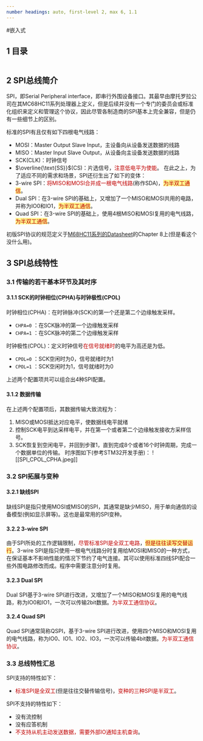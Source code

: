 ```yaml
---
number headings: auto, first-level 2, max 6, 1.1
---
```

#嵌入式 

## 1 目录

```toc
```

## 2 SPI总线简介

SPI，即Serial Peripheral interface，即串行外围设备接口。其最早由摩托罗拉公司在其MC68HC11系列处理器上定义，但是后续并没有一个专门的委员会或标准化组织来定义和管理这个协议，因此尽管各制造商的SPI基本上完全兼容，但是仍有一些细节上的区别。

标准的SPI有且仅有如下四根电气线路：
- MOSI：Master Output Slave Input，主设备向从设备发送数据的线路
- MISO：Master Input Slave Output，从设备向主设备发送数据的线路
- SCK(CLK)：时钟信号
- $\overline{\text{SS}}$(CS)：片选信号，<font color="#c00000">注意低电平为使能</font>。
在此之上，为了适应不同的需求和场景，SPI还衍生出了如下的变体：
- 3-wire SPI：<font color="#c00000">将MISO和MOSI合并成一根电气线路</font>(称作SDA)，<span style="background:#fff88f"><font color="#c00000">为半双工通信</font></span>。
- Dual SPI：在3-wire SPI的基础上，又增加了一个MISO和MOSI共用的电路，并称为IO0和IO1，<span style="background:#fff88f"><font color="#c00000">为半双工通信</font></span>。
- Quad SPI：在3-wire SPI的基础上，使用4根MISO和MOSI复用的电气线路，<span style="background:#fff88f"><font color="#c00000">为半双工通信</font></span>。

初版SPI协议的规范定义于[M68HC11系列的Datasheet](https://www.nxp.com/docs/en/data-sheet/M68HC11E.pdf)的Chapter 8上(但是看这个没什么用)。

## 3 SPI总线特性

### 3.1 传输的若干基本环节及其时序

#### 3.1.1 SCK的时钟相位(CPHA)与时钟极性(CPOL)

时钟相位(CPHA)：在时钟脉冲(SCK)的第一个还是第二个边缘触发采样。
- `CHPA=0` ：在SCK脉冲的第一个边缘触发采样
- `CHPA=1` ：在SCK脉冲的第二个边缘触发采样

时钟极性(CPOL)：定义时钟信号<font color="#c00000">在信号就绪时</font>的电平为高还是为低。
- `CPOL=0` ：SCK空闲时为0，信号就绪时为1
- `CPOL=1` ：SCK空闲时为1，信号就绪时为0

上述两个配置项共可以组合出4种SPI配置。

#### 3.1.2 数据传输

在上述两个配置项后，其数据传输大致流程为：
1. MISO或MOSI抵达对应电平，使数据线电平就绪
2. 控制SCK电平到达采样电平，并在第一个或者第二个边缘触发接收方采样信号。
3. SCK恢复到空闲电平，并回到步骤1，直到完成8个或者16个时钟周期，完成一个数据单位的传输。
时序图如下(参考STM32开发手册)：
	![[SPI_CPOL_CPHA.jpeg]]

### 3.2 SPI拓展与变种

#### 3.2.1 缺线SPI

缺线SPI是指只使用MOSI或MISO的SPI，其通常是缺少MISO，用于单向通信的设备模型(例如显示屏等)。这也是最常用的SPI变种。

#### 3.2.2 3-wire SPI

由于SPI所处的工作逻辑限制，<font color="#c00000">尽管标准SPI是全双工电路</font>，<span style="background:#fff88f"><font color="#c00000">但是往往读写交替运行</font></span>。3-wire SPI是指只使用一根电气线路分时复用给MOSI和MISO的一种方式，在保证基本不影响性能的情况下节约了电气连接。其可以使用标准四线SPI配合一些外围电路修改而成。程序中需要注意分时复用。

#### 3.2.3 Dual SPI

Dual SPI基于3-wire SPI进行改进，又增加了一个MISO和MOSI复用的电气线路，称为IO0和IO1，一次可以传输2bit数据。<font color="#c00000">为半双工通信协议</font>。

#### 3.2.4 Quad SPI

Quad SPI通常简称QSPI，基于3-wire SPI进行改进，使用四个MISO和MOSI复用的电气线路，称为IO0、IO1、IO2、IO3，一次可以传输4bit数据。<font color="#c00000">为半双工通信协议</font>。

### 3.3 总线特性汇总

SPI支持的特性如下：
- <font color="#c00000">标准SPI是全双工</font>(但是往往交替传输信号)，<font color="#c00000">变种的三种SPI是半双工</font>。

SPI不支持的特性如下：
- 没有流控制
- 没有应答机制
- <font color="#c00000">不支持从机主动发送数据，需要外部IO通知主机查询</font>。




